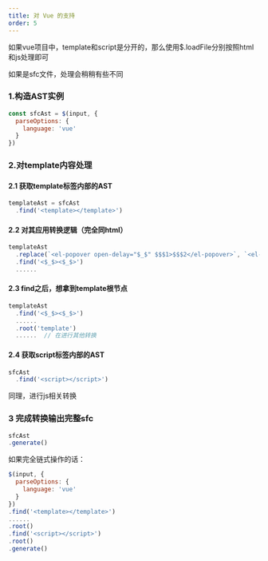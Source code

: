 ```yaml
---
title: 对 Vue 的支持
order: 5
---
```


如果vue项目中，template和script是分开的，那么使用$.loadFile分别按照html和js处理即可

如果是sfc文件，处理会稍稍有些不同

### 1.构造AST实例
```javascript
const sfcAst = $(input, {
  parseOptions: {
    language: 'vue'
  }
})
```

### 2.对template内容处理
#### 2.1 获取template标签内部的AST
```javascript
templateAst = sfcAst
  .find('<template></template>')
```
#### 2.2 对其应用转换逻辑（完全同html）
```javascript
templateAst
  .replace(`<el-popover open-delay="$_$" $$$1>$$$2</el-popover>`, `<el-popover show-after="$_$" $$$1>$$$2</el-popover>`)
  .find('<$_$><$_$>')
  ......
```
#### 2.3 find之后，想拿到template根节点
```javascript
templateAst
  .find('<$_$><$_$>')
  ......
  .root('template')
  ......  // 在进行其他转换
```

#### 2.4 获取script标签内部的AST
```javascript
sfcAst
  .find('<script></script>')
```

同理，进行js相关转换

### 3 完成转换输出完整sfc
```javascript
sfcAst
.generate()
```
如果完全链式操作的话：
```javascript
$(input, {
  parseOptions: {
    language: 'vue'
  }
})
.find('<template></template>')
......
.root()
.find('<script></script>')
.root()
.generate()
```
